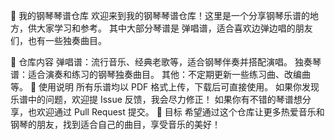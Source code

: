 🎹 我的钢琴琴谱仓库
欢迎来到我的钢琴琴谱仓库！这里是一个分享钢琴乐谱的地方，供大家学习和参考。
其中大部分琴谱是 弹唱谱，适合喜欢边弹边唱的朋友们，也有一些独奏曲目。

📁 仓库内容
弹唱谱：流行音乐、经典老歌等，适合钢琴伴奏并搭配演唱。
独奏琴谱：适合演奏和练习的钢琴独奏曲目。
其他：不定期更新一些练习曲、改编曲等。
📜 使用说明
所有乐谱均以 PDF 格式上传，下载后可直接使用。
如果你发现乐谱中的问题，欢迎提 Issue 反馈，我会尽力修正！
如果你有不错的琴谱想分享，也欢迎通过 Pull Request 提交。
🌟 目标
希望通过这个仓库让更多热爱音乐和钢琴的朋友，找到适合自己的曲目，享受音乐的美好！

